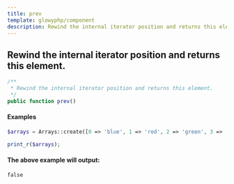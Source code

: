 ```yaml
---
title: prev
template: glowyphp/component
description: Rewind the internal iterator position and returns this element.
---
```


<h2 class="font-normal text-lg">
Rewind the internal iterator position and returns this element.
</h2>

```php
/**
 * Rewind the internal iterator position and returns this element.
 */
public function prev()
```

#### Examples

```php
$arrays = Arrays::create([0 => 'blue', 1 => 'red', 2 => 'green', 3 => 'red'])->prev()

print_r($arrays);
```

#### The above example will output:

```text
false
```
